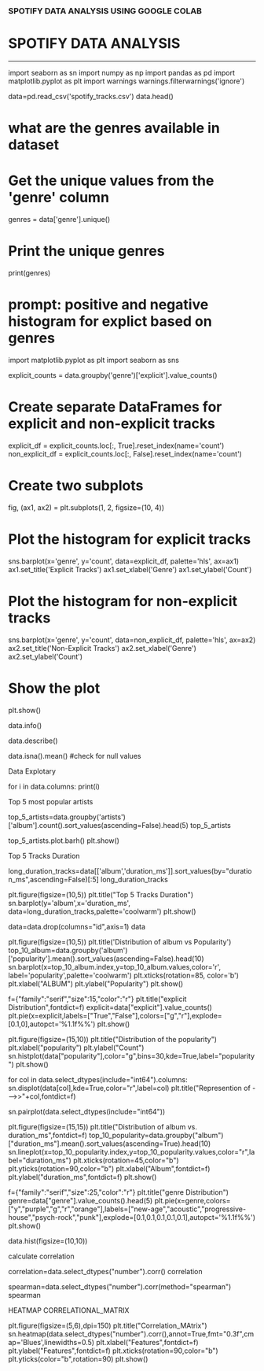 ### SPOTIFY DATA ANALYSIS USING GOOGLE COLAB

# **SPOTIFY DATA ANALYSIS**

---


import seaborn as sn
import numpy as np
import pandas as pd
import matplotlib.pyplot as plt
import warnings
warnings.filterwarnings('ignore')

data=pd.read_csv('spotify_tracks.csv')
data.head()

#  what are the genres available in dataset

# Get the unique values from the 'genre' column
genres = data['genre'].unique()

# Print the unique genres
print(genres)


# prompt: positive and negative histogram for explict based on genres

import matplotlib.pyplot as plt
import seaborn as sns

explicit_counts = data.groupby('genre')['explicit'].value_counts()

# Create separate DataFrames for explicit and non-explicit tracks
explicit_df = explicit_counts.loc[:, True].reset_index(name='count')
non_explicit_df = explicit_counts.loc[:, False].reset_index(name='count')

# Create two subplots
fig, (ax1, ax2) = plt.subplots(1, 2, figsize=(10, 4))

# Plot the histogram for explicit tracks
sns.barplot(x='genre', y='count', data=explicit_df, palette='hls', ax=ax1)
ax1.set_title('Explicit Tracks')
ax1.set_xlabel('Genre')
ax1.set_ylabel('Count')

# Plot the histogram for non-explicit tracks
sns.barplot(x='genre', y='count', data=non_explicit_df, palette='hls', ax=ax2)
ax2.set_title('Non-Explicit Tracks')
ax2.set_xlabel('Genre')
ax2.set_ylabel('Count')

# Show the plot
plt.show()


data.info()

data.describe()

data.isna().mean() #check for null values

Data Explotary

for i in data.columns:
  print(i)


Top 5 most popular artists



top_5_artists=data.groupby('artists')['album'].count().sort_values(ascending=False).head(5)
top_5_artists

top_5_artists.plot.barh()
plt.show()

Top 5 Tracks Duration

long_duration_tracks=data[['album','duration_ms']].sort_values(by="duration_ms",ascending=False)[:5]
long_duration_tracks

plt.figure(figsize=(10,5))
plt.title("Top 5 Tracks Duration")
sn.barplot(y='album',x='duration_ms', data=long_duration_tracks,palette='coolwarm')
plt.show()



data=data.drop(columns="id",axis=1)
data

plt.figure(figsize=(10,5))
plt.title('Distribution of album vs Popularity')
top_10_album=data.groupby('album')['popularity'].mean().sort_values(ascending=False).head(10)
sn.barplot(x=top_10_album.index,y=top_10_album.values,color='r', label='popularity',palette='coolwarm')
plt.xticks(rotation=85, color='b')
plt.xlabel("ALBUM")
plt.ylabel("Popularity")
plt.show()

f={"family":"serif","size":15,"color":"r"}
plt.title("explicit Distribution",fontdict=f)
explicit=data["explicit"].value_counts()
plt.pie(x=explicit,labels=["True","False"],colors=["g","r"],explode=[0.1,0],autopct='%1.1f%%')
plt.show()

plt.figure(figsize=(15,10))
plt.title("Distribution of the popularity")
plt.xlabel("popularity")
plt.ylabel("Count")
sn.histplot(data["popularity"],color="g",bins=30,kde=True,label="popularity")
plt.show()


for col in data.select_dtypes(include="int64").columns:
    sn.displot(data[col],kde=True,color="r",label=col)
    plt.title("Represention of --->>"+col,fontdict=f)

sn.pairplot(data.select_dtypes(include="int64"))

plt.figure(figsize=(15,15))
plt.title("Distribution of album vs. duration_ms",fontdict=f)
top_10_popularity=data.groupby("album")["duration_ms"].mean().sort_values(ascending=True).head(10)
sn.lineplot(x=top_10_popularity.index,y=top_10_popularity.values,color="r",label="duration_ms")
plt.xticks(rotation=45,color="b")
plt.yticks(rotation=90,color="b")
plt.xlabel("Album",fontdict=f)
plt.ylabel("duration_ms",fontdict=f)
plt.show()

f={"family":"serif","size":25,"color":"r"}
plt.title("genre Distribution")
genre=data["genre"].value_counts().head(5)
plt.pie(x=genre,colors=["y","purple","g","r","orange"],labels=["new-age","acoustic","progressive-house","psych-rock","punk"],explode=[0.1,0.1,0.1,0.1,0.1],autopct='%1.1f%%')
plt.show()

data.hist(figsize=(10,10))

calculate correlation

correlation=data.select_dtypes("number").corr()
correlation

spearman=data.select_dtypes("number").corr(method="spearman")
spearman

HEATMAP CORRELATIONAL_MATRIX

plt.figure(figsize=(5,6),dpi=150)
plt.title("Correlation_MAtrix")
sn.heatmap(data.select_dtypes("number").corr(),annot=True,fmt="0.3f",cmap='Blues',linewidths=0.5)
plt.xlabel("Features",fontdict=f)
plt.ylabel("Features",fontdict=f)
plt.xticks(rotation=90,color="b")
plt.yticks(color="b",rotation=90)
plt.show()
